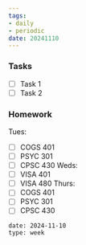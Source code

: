 ```yaml
---
tags:
- daily
- periodic
date: 20241110
---
```


### Tasks
- [ ] Task 1
- [ ] Task 2

### Homework
Tues:
- [ ] COGS 401 
- [ ] PSYC 301
- [ ] CPSC 430
Weds:
- [ ] VISA 401
- [ ] VISA 480
Thurs:
- [ ] COGS 401
- [ ] PSYC 301
- [ ] CPSC 430

```gEvent
date: 2024-11-10
type: week
```



